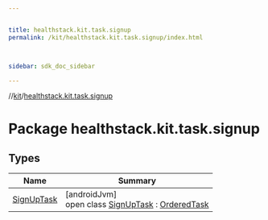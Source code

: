 ```yaml
---


title: healthstack.kit.task.signup
permalink: /kit/healthstack.kit.task.signup/index.html



sidebar: sdk_doc_sidebar

---
```



//[kit](/kit.html)/[healthstack.kit.task.signup](index.html)



# Package healthstack.kit.task.signup



## Types


| Name | Summary |
|---|---|
| [SignUpTask](-sign-up-task/index.html) | [androidJvm]<br>open class [SignUpTask](-sign-up-task/index.html) : [OrderedTask](../healthstack.kit.task.base/-ordered-task/index.html) |



